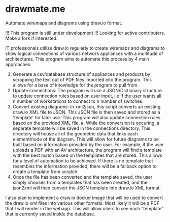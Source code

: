 # drawmate.me
 Automate wiremaps and diagrams using draw.io format.

 !!! This program is still under development !!! Looking for active contributers. Make a fork if interested.

 IT professionals utilize draw.io regularly to create wiremaps and diagrams to show logical connections of various network appliances
 with a multitude of architectures. This program aims to automate this process by 4 main approaches:
 1. Generate a csv/database structure of appliances and products by scrapping the text out of PDF files imported into the program. This allows for a base of knowledge for the program to pull from.
 2. Update connections: The program will use a JSON/Dictionary structure to update connection rules based on user input, i.e if the user wants all n number of workstations to connect to n number of switches.
 3. Convert existing diagrams: In xml2json, this script converts an existing draw.io XML file to JSON. This JSON file is then saved and stored as a 'template' for later use. This program will also update connection rules based on the provided XML file.
    a. While the conversion is occuring, a separate template will be saved in the connections directory. This directory will house all of the geometric data that links each element/node of the diagram. This will allow for future diagrams to be built
       based on information provided by the user. For example, if the user uploads a PDF with an AV architecture, the program will find a template with the best match based on the templates that are stored. This allows for a level of automation to be
       achieved. If there is no template that resembles the information provided, there will be a fallback option to create a template from scratch.
 4. Once the file has been converted and the template saved, the user simply chooses from a templates that has been created, and the json2xml will then convert the JSON template into draw.io XML format.

 I also plan to implement a draw.io docker image that will be used to convert the draw.io xml files into various other formats. Most likely it will be a PDF that I will render in the webapp. This will allow users to see each "template" that is currently
 saved inside the database.


 
